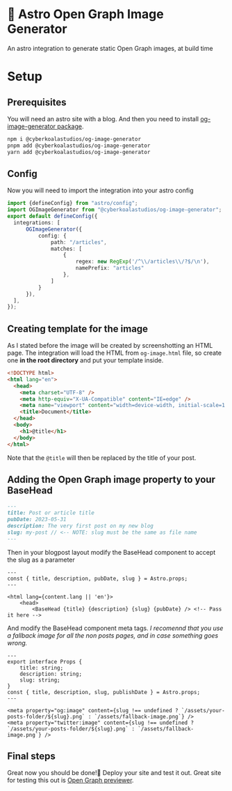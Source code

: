 # :rocket: Astro Open Graph Image Generator
An astro integration to generate static Open Graph images, at build time

# Setup
## Prerequisites

You will need an astro site with a blog. And then you need to install [og-image-generator package](https://www.npmjs.com/package/@cyberkoalastudios/og-image-generator).

```bash
npm i @cyberkoalastudios/og-image-generator
pnpm add @cyberkoalastudios/og-image-generator
yarn add @cyberkoalastudios/og-image-generator
```
 
## Config
Now you will need to import the integration into your astro config

```typescript
import {defineConfig} from "astro/config";
import OGImageGenerator from "@cyberkoalastudios/og-image-generator";
export default defineConfig({
  integrations: [
      OGImageGenerator({
          config: {
              path: "/articles",
              matches: [
                  {
                      regex: new RegExp('/^\\/articles\\/?$/\n'),
                      namePrefix: "articles"
                  },
              ]
          }
      }),
  ],
});
```

## Creating template for the image

As I stated before the image will be created by screenshotting an HTML page. The integration will load the HTML from `og-image.html` file, so create one **in the root directory** and put your template inside.

```html
<!DOCTYPE html>
<html lang="en">
  <head>
    <meta charset="UTF-8" />
    <meta http-equiv="X-UA-Compatible" content="IE=edge" />
    <meta name="viewport" content="width=device-width, initial-scale=1.0" />
    <title>Document</title>
  </head>
  <body>
    <h1>@title</h1>
  </body>
</html>
```


Note that the `@title` will then be replaced by the title of your post.

## Adding the Open Graph image property to your BaseHead

```md
---
title: Post or article title
pubDate: 2023-05-31
description: The very first post on my new blog
slug: my-post // <-- NOTE: slug must be the same as file name
---
```


Then in your blogpost layout modify the BaseHead component to accept the slug as a parameter

```astro
---
const { title, description, pubDate, slug } = Astro.props;
---

<html lang={content.lang || 'en'}>
	<head>
		<BaseHead {title} {description} {slug} {pubDate} /> <!-- Pass it here -->
```

And modify the BaseHead component meta tags.
_I recomennd that you use a fallback image for all the non posts pages, and in case something goes wrong._

```astro
---
export interface Props {
	title: string;
	description: string;
	slug: string;
}
const { title, description, slug, publishDate } = Astro.props;
---

<meta property="og:image" content={slug !== undefined ? `/assets/your-posts-folder/${slug}.png` : `/assets/fallback-image.png`} />
<meta property="twitter:image" content={slug !== undefined ? `/assets/your-posts-folder/${slug}.png` : `/assets/fallback-image.png`} />
```


## Final steps

Great now you should be done!🎉 Deploy your site and test it out. Great site for testing this out is [Open Graph previewer](https://www.opengraph.xyz/).


